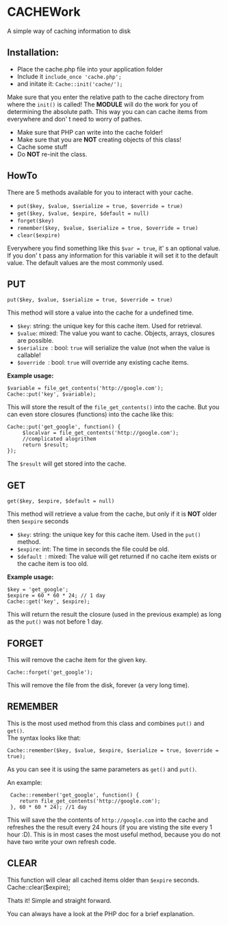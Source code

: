 CACHEWork
==========

A simple way of caching information to disk


Installation:
-------------

* Place the cache.php file into your application folder
* Include it
```include_once 'cache.php'; ```
* and initate it: ```Cache::init('cache/');```    


Make sure that you enter the relative path to the cache directory from where the ```init()``` is called! The **MODULE** will do the work for you of determining the absolute path.
This way you can can cache items from everywhere and don' t need to worry of pathes.

* Make sure that PHP can write into the cache folder!
* Make sure that you are **NOT** creating objects of this class!
* Cache some stuff
* Do **NOT** re-init the class.

HowTo
---------

There are 5 methods available for you to interact with your cache.

*  ```put($key, $value, $serialize = true, $override = true)```
*  ```get($key, $value, $expire, $default = null)```
*  ```forget($key)```
*  ```remember($key, $value, $serialize = true, $override = true)```
*  ```clear($expire)```


Everywhere you find something like this ```$var = true```, it' s an optional value. If you don' t pass any information for this variable it will set it to the default value. The default values are the most commonly used.

PUT
---
```put($key, $value, $serialize = true, $override = true)```

This method will store a value into the cache for a undefined time.

* ```$key```: string: the unique key for this cache item. Used for retrieval.
* ```$value```: mixed: The value you want to cache. Objects, arrays, closures are possible.
* ```$serialize ```: bool: ```true``` will serialize the value (not when the value is callable!
* ```$override ```: bool: ```true``` will override any existing cache items.

**Example usage:**

    $variable = file_get_contents('http://google.com');
    Cache::put('key', $variable);

This will store the result of the ```file_get_contents()``` into the cache. But you can even store closures (functions) into the cache like this:


    Cache::put('get_google', function() {
         $localvar = file_get_contents('http://google.com');
         //complicated alogrithem
         return $result;
    });

The ```$result``` will get stored into the cache.

GET
---
```get($key, $expire, $default = null)```

This method will retrieve a value from the cache, but only if it is **NOT** older then ```$expire``` seconds

* ```$key```: string: the unique key for this cache item. Used in the ```put()``` method.
* ```$expire```: int: The time in seconds the file could be old.
* ```$default ```: mixed: The value will get returned if no cache item exists or the cache item is too old.

**Example usage:**

    $key = 'get_google';
    $expire = 60 * 60 * 24; // 1 day
    Cache::get('key', $expire);

This will return the result the closure (used in the previous example) as long as the ```put()``` was not before 1 day.


FORGET
------

This will remove the cache item for the given key.

    Cache::forget('get_google');

This will remove the file from the disk, forever (a very long time).


REMEMBER
--------

This is the most used method from this class and combines ```put()``` and ```get()```.  
The syntax looks like that:

```Cache::remember($key, $value, $expire, $serialize = true, $override = true);```

As you can see it is using the same parameters as ```get()``` and ```put()```.

An example:

     Cache::remember('get_google', function() {
        return file_get_contents('http://google.com');
     }, 60 * 60 * 24); //1 day


This will save the the contents of ```http://google.com``` into the cache and refreshes the the result every 24 hours (if you are visting the site every 1 hour :D).
This is in most cases the most useful method, because you do not have two write your own refresh code.

CLEAR
-----

This function will clear all cached items older than ```$expire``` seconds.  
    Cache::clear($expire);

Thats it! Simple and straight forward.


You can always have a look at the PHP doc for a brief explanation.



